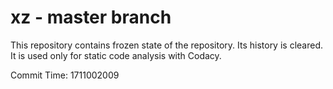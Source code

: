 # xz - master branch

This repository contains frozen state of the repository.
Its history is cleared. It is used only for static code
analysis with Codacy.

Commit Time: 1711002009